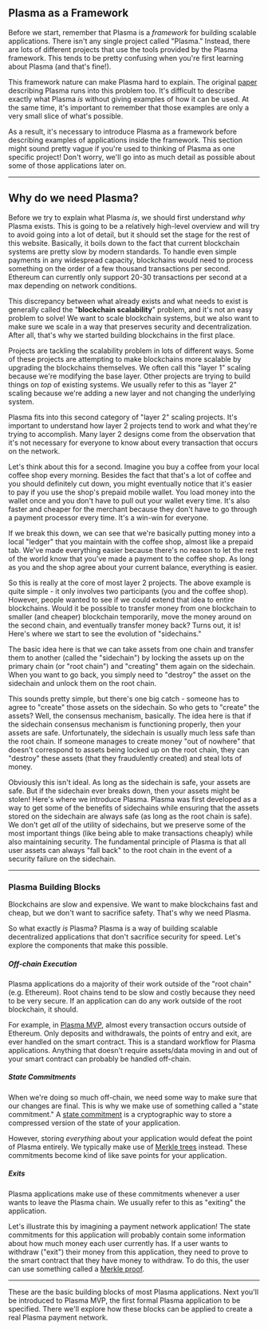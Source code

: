## Plasma as a Framework
Before we start, remember that Plasma is a *framework* for building scalable applications.
There isn't any single project called "Plasma."
Instead, there are lots of different projects that use the tools provided by the Plasma framework.
This tends to be pretty confusing when you're first learning about Plasma (and that's fine!). 

This framework nature can make Plasma hard to explain.
The original [paper](http://plasma.io/plasma.pdf) describing Plasma runs into this problem too.
It's difficult to describe exactly what Plasma *is* without giving examples of how it can be used.
At the same time, it's important to remember that those examples are only a very small slice of what's possible. 

As a result, it's necessary to introduce Plasma as a framework before describing examples of applications inside the framework.
This section might sound pretty vague if you're used to thinking of Plasma as one specific project!
Don't worry, we'll go into as much detail as possible about some of those applications later on.

---

## Why do we need Plasma?
Before we try to explain what Plasma *is*, we should first understand *why* Plasma exists.
This is going to be a relatively high-level overview and will try to avoid going into a lot of detail, but it should set the stage for the rest of this website.
Basically, it boils down to the fact that current blockchain systems are pretty slow by modern standards.
To handle even simple payments in any widespread capacity, blockchains would need to process something on the order of a few thousand transactions per second.
Ethereum can currently only support 20-30 transactions per second at a max depending on network conditions. 

This discrepancy between what already exists and what needs to exist is generally called the "**blockchain scalability**" problem, and it's not an easy problem to solve!
We want to scale blockchain systems, but we also want to make sure we scale in a way that preserves security and decentralization.
After all, that's why we started building blockchains in the first place. 

Projects are tackling the scalability problem in lots of different ways.
Some of these projects are attempting to make blockchains more scalable by upgrading the blockchains themselves.
We often call this "layer 1" scaling because we're modifying the base layer.
Other projects are trying to build things on *top* of existing systems.
We usually refer to this as "layer 2" scaling because we're adding a new layer and not changing the underlying system. 

Plasma fits into this second category of "layer 2" scaling projects.
It's important to understand how layer 2 projects tend to work and what they're trying to accomplish.
Many layer 2 designs come from the observation that it's not necessary for everyone to know about every transaction that occurs on the network. 

Let's think about this for a second.
Imagine you buy a coffee from your local coffee shop every morning.
Besides the fact that that's a lot of coffee and you should definitely cut down, you might eventually notice that it's easier to pay if you use the shop's prepaid mobile wallet.
You load money into the wallet once and you don't have to pull out your wallet every time.
It's also faster and cheaper for the merchant because they don't have to go through a payment processor every time.
It's a win-win for everyone.

If we break this down, we can see that we're basically putting money into a local "ledger" that you maintain with the coffee shop, almost like a prepaid tab.
We've made everything easier because there's no reason to let the rest of the world know that you've made a payment to the coffee shop.
As long as you and the shop agree about your current balance, everything is easier. 

So this is really at the core of most layer 2 projects.
The above example is quite simple - it only involves two participants (you and the coffee shop).
However, people wanted to see if we could extend that idea to entire blockchains.
Would it be possible to transfer money from one blockchain to smaller (and cheaper) blockchain temporarily, move the money around on the second chain, and eventually transfer money back?
Turns out, it is!
Here's where we start to see the evolution of "sidechains." 

The basic idea here is that we can take assets from one chain and transfer them to another (called the "sidechain") by locking the assets up on the primary chain (or "root chain") and "creating" them again on the sidechain.
When you want to go back, you simply need to "destroy" the asset on the sidechain and unlock them on the root chain.

This sounds pretty simple, but there's one big catch - someone has to agree to "create" those assets on the sidechain.
So who gets to "create" the assets?
Well, the consensus mechanism, basically.
The idea here is that if the sidechain consensus mechanism is functioning properly, then your assets are safe.
Unfortunately, the sidechain is usually much less safe than the root chain.
If someone manages to create money "out of nowhere" that doesn't correspond to assets being locked up on the root chain, they can "destroy" these assets (that they fraudulently created) and steal lots of money. 

Obviously this isn't ideal.
As long as the sidechain is safe, your assets are safe.
But if the sidechain ever breaks down, then your assets might be stolen! Here's where we introduce Plasma.
Plasma was first developed as a way to get some of the benefits of sidechains while ensuring that the assets stored on the sidechain are always safe (as long as the root chain is safe).
We don't get *all* of the utility of sidechains, but we preserve some of the most important things (like being able to make transactions cheaply) while also maintaining security.
The fundamental principle of Plasma is that all user assets can always "fall back" to the root chain in the event of a security failure on the sidechain.

---

### Plasma Building Blocks
Blockchains are slow and expensive.
We want to make blockchains fast and cheap, but we don't want to sacrifice safety.
That's why we need Plasma.

So what exactly *is* Plasma?
Plasma is a way of building scalable decentralized applications that don't sacrifice security for speed.
Let's explore the components that make this possible.

##### Off-chain Execution
Plasma applications do a majority of their work outside of the "root chain" (e.g. Ethereum).
Root chains tend to be slow and costly because they need to be very secure.
If an application can do any work outside of the root blockchain, it should.

For example, in [Plasma MVP](./plasma-mvp.html), almost every transaction occurs outside of Ethereum.
Only deposits and withdrawals, the points of entry and exit, are ever handled on the smart contract.
This is a standard workflow for Plasma applications.
Anything that doesn't require assets/data moving in and out of your smart contract can probably be handled off-chain.

##### State Commitments
When we're doing so much off-chain, we need some way to make sure that our changes are final.
This is why we make use of something called a "state commitment."
A [state commitment](https://en.wikipedia.org/wiki/Commitment_scheme) is a cryptographic way to store a compressed version of the state of your application.

However, storing *everything* about your application would defeat the point of Plasma entirely.
We typically make use of [Merkle trees](./plasma-mvp.html#merkle-trees) instead.
These commitments become kind of like save points for your application.

##### Exits
Plasma applications make use of these commitments whenever a user wants to leave the Plasma chain.
We usually refer to this as "exiting" the application.

Let's illustrate this by imagining a payment network application!
The state commitments for this application will probably contain some information about how much money each user currently has.
If a user wants to withdraw ("exit") their money from this application, they need to prove to the smart contract that they have money to withdraw.
To do this, the user can use something called a [Merkle proof](https://blog.ethereum.org/2015/11/15/merkling-in-ethereum/).

---

These are the basic building blocks of most Plasma applications.
Next you'll be introduced to Plasma MVP, the first formal Plasma application to be specified.
There we'll explore how these blocks can be applied to create a real Plasma payment network.
